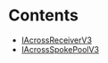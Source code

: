 

# Contents
- [IAcrossReceiverV3](IAcrossReceiverV3.sol\interface.IAcrossReceiverV3.md)
- [IAcrossSpokePoolV3](IAcrossSpokePoolV3.sol\interface.IAcrossSpokePoolV3.md)
